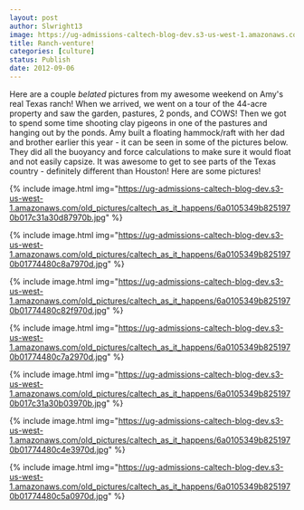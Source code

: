 ```yaml
---
layout: post
author: Slwright13
image: https://ug-admissions-caltech-blog-dev.s3-us-west-1.amazonaws.com/old_pictures/caltech_as_it_happens/6a0105349b8251970b017d3bd1add5970c.jpg
title: Ranch-venture! 
categories: [culture]
status: Publish
date: 2012-09-06
---
```


Here are a couple *belated* pictures from my awesome weekend on Amy's real Texas ranch!
When we arrived, we went on a tour of the 44-acre property and saw the garden, pastures, 2 ponds, and COWS! Then we got to spend some time shooting clay pigeons in one of the pastures and hanging out by the ponds. Amy built a floating hammock/raft with her dad and brother earlier this year - it can be seen in some of the pictures below. They did all the buoyancy and force calculations to make sure it would float and not easily capsize. 
It was awesome to get to see parts of the Texas country - definitely different than Houston!
Here are some pictures!


{% include image.html img="https://ug-admissions-caltech-blog-dev.s3-us-west-1.amazonaws.com/old_pictures/caltech_as_it_happens/6a0105349b8251970b017c31a30d87970b.jpg" %}


{% include image.html img="https://ug-admissions-caltech-blog-dev.s3-us-west-1.amazonaws.com/old_pictures/caltech_as_it_happens/6a0105349b8251970b01774480c8a7970d.jpg" %}


{% include image.html img="https://ug-admissions-caltech-blog-dev.s3-us-west-1.amazonaws.com/old_pictures/caltech_as_it_happens/6a0105349b8251970b01774480c82f970d.jpg" %}


{% include image.html img="https://ug-admissions-caltech-blog-dev.s3-us-west-1.amazonaws.com/old_pictures/caltech_as_it_happens/6a0105349b8251970b01774480c7a2970d.jpg" %}


{% include image.html img="https://ug-admissions-caltech-blog-dev.s3-us-west-1.amazonaws.com/old_pictures/caltech_as_it_happens/6a0105349b8251970b017c31a30b03970b.jpg" %}

{% include image.html img="https://ug-admissions-caltech-blog-dev.s3-us-west-1.amazonaws.com/old_pictures/caltech_as_it_happens/6a0105349b8251970b01774480c4e3970d.jpg" %}

{% include image.html img="https://ug-admissions-caltech-blog-dev.s3-us-west-1.amazonaws.com/old_pictures/caltech_as_it_happens/6a0105349b8251970b01774480c5a0970d.jpg" %}

